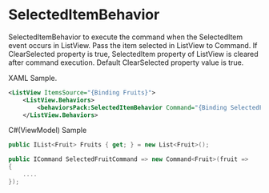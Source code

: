 # SelectedItemBehavior

SelectedItemBehavior to execute the command when the SelectedItem event occurs in ListView.
Pass the item selected in ListView to Command.
If ClearSelected property is true, SelectedItem property of ListView is cleared after command execution.
Default ClearSelected property value is true.

XAML Sample.
```xml
<ListView ItemsSource="{Binding Fruits}">
    <ListView.Behaviors>
        <behaviorsPack:SelectedItemBehavior Command="{Binding SelectedFruitCommand}"/>
    </ListView.Behaviors>
```

C#(ViewModel) Sample
```cs
public IList<Fruit> Fruits { get; } = new List<Fruit>();

public ICommand SelectedFruitCommand => new Command<Fruit>(fruit =>
{
    ....
});
```